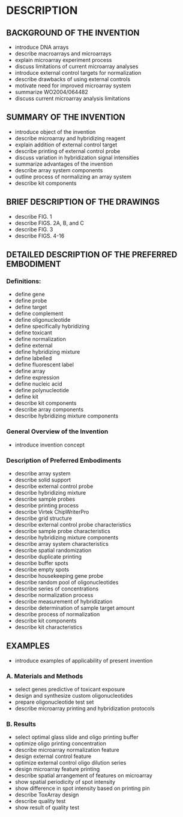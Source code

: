 # DESCRIPTION

## BACKGROUND OF THE INVENTION

- introduce DNA arrays
- describe macroarrays and microarrays
- explain microarray experiment process
- discuss limitations of current microarray analyses
- introduce external control targets for normalization
- describe drawbacks of using external controls
- motivate need for improved microarray system
- summarize WO2004/064482
- discuss current microarray analysis limitations

## SUMMARY OF THE INVENTION

- introduce object of the invention
- describe microarray and hybridizing reagent
- explain addition of external control target
- describe printing of external control probe
- discuss variation in hybridization signal intensities
- summarize advantages of the invention
- describe array system components
- outline process of normalizing an array system
- describe kit components

## BRIEF DESCRIPTION OF THE DRAWINGS

- describe FIG. 1
- describe FIGS. 2A, B, and C
- describe FIG. 3
- describe FIGS. 4-16

## DETAILED DESCRIPTION OF THE PREFERRED EMBODIMENT

### Definitions:

- define gene
- define probe
- define target
- define complement
- define oligonucleotide
- define specifically hybridizing
- define toxicant
- define normalization
- define external
- define hybridizing mixture
- define labelled
- define fluorescent label
- define array
- define expression
- define nucleic acid
- define polynucleotide
- define kit
- describe kit components
- describe array components
- describe hybridizing mixture components

### General Overview of the Invention

- introduce invention concept

### Description of Preferred Embodiments

- describe array system
- describe solid support
- describe external control probe
- describe hybridizing mixture
- describe sample probes
- describe printing process
- describe Virtek ChipWriterPro
- describe grid structure
- describe external control probe characteristics
- describe sample probe characteristics
- describe hybridizing mixture components
- describe array system characteristics
- describe spatial randomization
- describe duplicate printing
- describe buffer spots
- describe empty spots
- describe housekeeping gene probe
- describe random pool of oligonucleotides
- describe series of concentrations
- describe normalization process
- describe measurement of hybridization
- describe determination of sample target amount
- describe process of normalization
- describe kit components
- describe kit characteristics

## EXAMPLES

- introduce examples of applicability of present invention

### A. Materials and Methods

- select genes predictive of toxicant exposure
- design and synthesize custom oligonucleotides
- prepare oligonucleotide test set
- describe microarray printing and hybridization protocols

### B. Results

- select optimal glass slide and oligo printing buffer
- optimize oligo printing concentration
- describe microarray normalization feature
- design external control feature
- optimize external control oligo dilution series
- design microarray feature printing
- describe spatial arrangement of features on microarray
- show spatial periodicity of spot intensity
- show difference in spot intensity based on printing pin
- describe ToxArray design
- describe quality test
- show result of quality test

